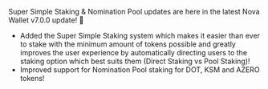 Super Simple Staking & Nomination Pool updates are here in the latest Nova Wallet v7.0.0 update! 🎁
* Added the Super Simple Staking system which makes it easier than ever to stake with the minimum amount of tokens possible and greatly improves the user experience by automatically directing users to the staking option which best suits them (Direct Staking vs Pool Staking)!
* Improved support for Nomination Pool staking for DOT, KSM and AZERO tokens!